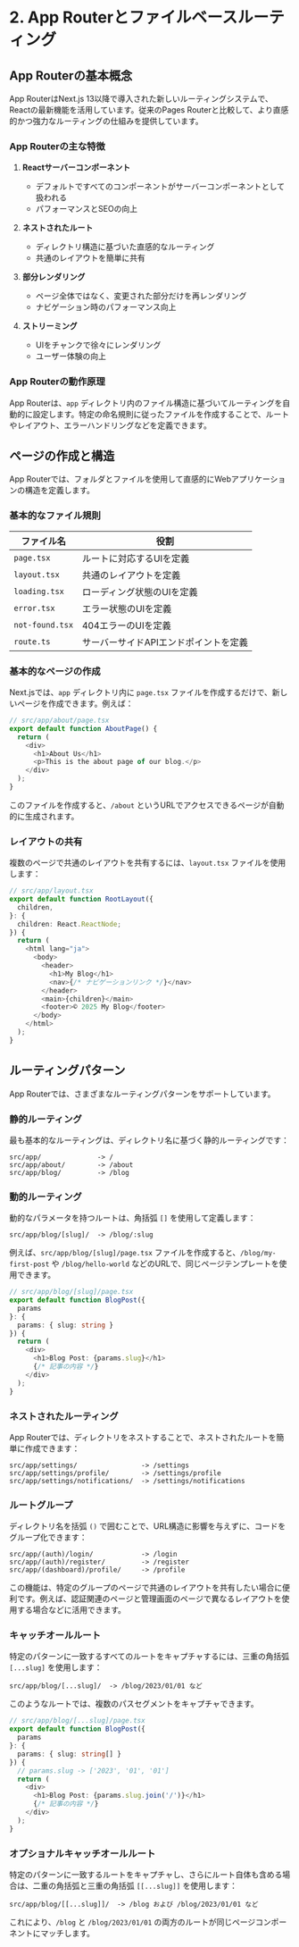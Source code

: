 # 2. App Routerとファイルベースルーティング

## App Routerの基本概念

App RouterはNext.js 13以降で導入された新しいルーティングシステムで、Reactの最新機能を活用しています。従来のPages Routerと比較して、より直感的かつ強力なルーティングの仕組みを提供しています。

### App Routerの主な特徴

1. **Reactサーバーコンポーネント**
   - デフォルトですべてのコンポーネントがサーバーコンポーネントとして扱われる
   - パフォーマンスとSEOの向上

2. **ネストされたルート**
   - ディレクトリ構造に基づいた直感的なルーティング
   - 共通のレイアウトを簡単に共有

3. **部分レンダリング**
   - ページ全体ではなく、変更された部分だけを再レンダリング
   - ナビゲーション時のパフォーマンス向上

4. **ストリーミング**
   - UIをチャンクで徐々にレンダリング
   - ユーザー体験の向上

### App Routerの動作原理

App Routerは、`app` ディレクトリ内のファイル構造に基づいてルーティングを自動的に設定します。特定の命名規則に従ったファイルを作成することで、ルートやレイアウト、エラーハンドリングなどを定義できます。

## ページの作成と構造

App Routerでは、フォルダとファイルを使用して直感的にWebアプリケーションの構造を定義します。

### 基本的なファイル規則

| ファイル名      | 役割                                               |
|-----------------|---------------------------------------------------|
| `page.tsx`      | ルートに対応するUIを定義                           |
| `layout.tsx`    | 共通のレイアウトを定義                            |
| `loading.tsx`   | ローディング状態のUIを定義                        |
| `error.tsx`     | エラー状態のUIを定義                              |
| `not-found.tsx` | 404エラーのUIを定義                               |
| `route.ts`      | サーバーサイドAPIエンドポイントを定義             |

### 基本的なページの作成

Next.jsでは、`app` ディレクトリ内に `page.tsx` ファイルを作成するだけで、新しいページを作成できます。例えば：

```typescript
// src/app/about/page.tsx
export default function AboutPage() {
  return (
    <div>
      <h1>About Us</h1>
      <p>This is the about page of our blog.</p>
    </div>
  );
}
```

このファイルを作成すると、`/about` というURLでアクセスできるページが自動的に生成されます。

### レイアウトの共有

複数のページで共通のレイアウトを共有するには、`layout.tsx` ファイルを使用します：

```typescript
// src/app/layout.tsx
export default function RootLayout({
  children,
}: {
  children: React.ReactNode;
}) {
  return (
    <html lang="ja">
      <body>
        <header>
          <h1>My Blog</h1>
          <nav>{/* ナビゲーションリンク */}</nav>
        </header>
        <main>{children}</main>
        <footer>© 2025 My Blog</footer>
      </body>
    </html>
  );
}
```

## ルーティングパターン

App Routerでは、さまざまなルーティングパターンをサポートしています。

### 静的ルーティング

最も基本的なルーティングは、ディレクトリ名に基づく静的ルーティングです：

```
src/app/              -> /
src/app/about/        -> /about
src/app/blog/         -> /blog
```

### 動的ルーティング

動的なパラメータを持つルートは、角括弧 `[]` を使用して定義します：

```
src/app/blog/[slug]/  -> /blog/:slug
```

例えば、`src/app/blog/[slug]/page.tsx` ファイルを作成すると、`/blog/my-first-post` や `/blog/hello-world` などのURLで、同じページテンプレートを使用できます。

```typescript
// src/app/blog/[slug]/page.tsx
export default function BlogPost({
  params
}: {
  params: { slug: string }
}) {
  return (
    <div>
      <h1>Blog Post: {params.slug}</h1>
      {/* 記事の内容 */}
    </div>
  );
}
```

### ネストされたルーティング

App Routerでは、ディレクトリをネストすることで、ネストされたルートを簡単に作成できます：

```
src/app/settings/                -> /settings
src/app/settings/profile/        -> /settings/profile
src/app/settings/notifications/  -> /settings/notifications
```

### ルートグループ

ディレクトリ名を括弧 `()` で囲むことで、URL構造に影響を与えずに、コードをグループ化できます：

```
src/app/(auth)/login/            -> /login
src/app/(auth)/register/         -> /register
src/app/(dashboard)/profile/     -> /profile
```

この機能は、特定のグループのページで共通のレイアウトを共有したい場合に便利です。例えば、認証関連のページと管理画面のページで異なるレイアウトを使用する場合などに活用できます。

### キャッチオールルート

特定のパターンに一致するすべてのルートをキャプチャするには、三重の角括弧 `[...slug]` を使用します：

```
src/app/blog/[...slug]/  -> /blog/2023/01/01 など
```

このようなルートでは、複数のパスセグメントをキャプチャできます。

```typescript
// src/app/blog/[...slug]/page.tsx
export default function BlogPost({
  params
}: {
  params: { slug: string[] }
}) {
  // params.slug -> ['2023', '01', '01']
  return (
    <div>
      <h1>Blog Post: {params.slug.join('/')}</h1>
      {/* 記事の内容 */}
    </div>
  );
}
```

### オプショナルキャッチオールルート

特定のパターンに一致するルートをキャプチャし、さらにルート自体も含める場合は、二重の角括弧と三重の角括弧 `[[...slug]]` を使用します：

```
src/app/blog/[[...slug]]/  -> /blog および /blog/2023/01/01 など
```

これにより、`/blog` と `/blog/2023/01/01` の両方のルートが同じページコンポーネントにマッチします。

